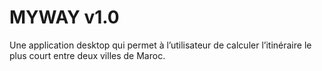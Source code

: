MYWAY v1.0
==========

Une application desktop qui permet à l’utilisateur de calculer l’itinéraire le plus court entre deux villes de Maroc.
